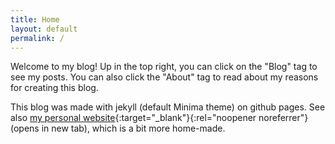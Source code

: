 ```yaml
---
title: Home
layout: default
permalink: /
---
```


Welcome to my blog! Up in the top right, you can click on the "Blog" tag to see my posts. You can also click the "About" tag to read about my reasons for creating this blog.

This blog was made with jekyll (default Minima theme) on github pages. See also [my personal website](https://abourque72.github.io){:target="_blank"}{:rel="noopener noreferrer"} (opens in new tab), which is a bit more home-made.
